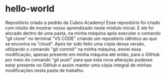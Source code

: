 # hello-world
Repositório criado a pedido da Cubos Academy!
Esse repositório foi criado com intuito de mostrar nosso aprendizado neste módulo inicial. E ele foi alocado dentro de uma pasta, na minha máquina após executar o comando "git clone" no terminal "VS CODE" criando um repositório idêntico ao que se encontra na "cloud". Após ter sido feito uma cópia dessa versão, utilizando o comando "git commit" na minha máquina, enviei essa modificação, apenas presente em minha máquina até então, para o GitHub por meio do comando "git push" para que esta nova alteração pudesse estar presente no GitHub e assim manter uma cópia integral de minhas modificações nesta pasta de trabalho.